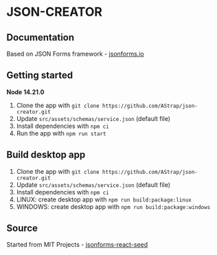 # JSON-CREATOR

## Documentation

Based on JSON Forms framework - [jsonforms.io](https://jsonforms.io)

## Getting started

**Node 14.21.0**

1. Clone the app with `git clone https://github.com/AStrap/json-creator.git`
2. Update `src/assets/schemas/service.json` (default file)
3. Install dependencies with `npm ci`
4. Run the app with `npm run start`

## Build desktop app

1. Clone the app with `git clone https://github.com/AStrap/json-creator.git`
2. Update `src/assets/schemas/service.json` (default file)
3. Install dependencies with `npm ci`
4. LINUX: create desktop app with `npm run build:package:linux`
5. WINDOWS: create desktop app with `npm run build:package:windows`

## Source

Started from MIT Projects - [jsonforms-react-seed](https://github.com/eclipsesource/jsonforms-react-seed.git)
